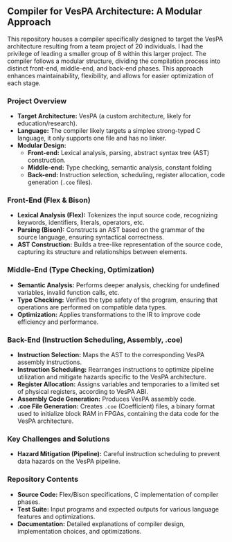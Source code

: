 ## Compiler for VesPA Architecture: A Modular Approach

This repository houses a compiler specifically designed to target the VesPA architecture resulting from a team project of 20 individuals. I had the privilege of leading a smaller group of 8 within this larger project.
The compiler follows a modular structure, dividing the compilation process into distinct front-end, middle-end, and back-end phases. This approach enhances maintainability, flexibility, and allows for easier optimization of each stage.

### Project Overview

- **Target Architecture:** VesPA (a custom architecture, likely for education/research).
- **Language:** The compiler likely targets a simplee strong-typed C language, it only supports one file and has no linker.
- **Modular Design:**
    - **Front-end:** Lexical analysis, parsing, abstract syntax tree (AST) construction.
    - **Middle-end:** Type checking, semantic analysis, constant folding
    - **Back-end:** Instruction selection, scheduling, register allocation, code generation (`.coe` files).

### Front-End (Flex & Bison)

- **Lexical Analysis (Flex):** Tokenizes the input source code, recognizing keywords, identifiers, literals, operators, etc.
- **Parsing (Bison):** Constructs an AST based on the grammar of the source language, ensuring syntactical correctness.
- **AST Construction:** Builds a tree-like representation of the source code, capturing its structure and relationships between elements.

### Middle-End (Type Checking, Optimization)

- **Semantic Analysis:**  Performs deeper analysis, checking for undefined variables, invalid function calls, etc.
- **Type Checking:** Verifies the type safety of the program, ensuring that operations are performed on compatible data types.
- **Optimization:** Applies transformations to the IR to improve code efficiency and performance.

### Back-End (Instruction Scheduling, Assembly, .coe)

- **Instruction Selection:** Maps the AST to the corresponding VesPA assembly instructions.
- **Instruction Scheduling:** Rearranges instructions to optimize pipeline utilization and mitigate hazards specific to the VesPA architecture.
- **Register Allocation:** Assigns variables and temporaries to a limited set of physical registers, according to VesPA ABI.
- **Assembly Code Generation:** Produces VesPA assembly code.
- **.coe File Generation:** Creates `.coe` (Coefficient) files, a binary format used to initialize block RAM in FPGAs, containing the data code for the VesPA architecture.

### Key Challenges and Solutions

- **Hazard Mitigation (Pipeline):** Careful instruction scheduling to prevent data hazards on the VesPA pipeline.

### Repository Contents

- **Source Code:** Flex/Bison specifications, C implementation of compiler phases.
- **Test Suite:** Input programs and expected outputs for various language features and optimizations.
- **Documentation:** Detailed explanations of compiler design, implementation choices, and optimizations.
